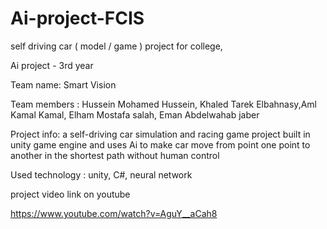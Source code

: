 # Ai-project-FCIS
self driving car ( model / game ) project for college, 

Ai project - 3rd year

Team name: Smart Vision

Team members : Hussein Mohamed Hussein, Khaled Tarek Elbahnasy,Aml Kamal Kamal, Elham Mostafa salah, Eman Abdelwahab jaber

Project info: a self-driving car simulation and racing game project built in unity game engine and uses Ai to make car move from point one point to another in the shortest path without human control

Used technology : unity, C#, neural network

project video link on youtube 

https://www.youtube.com/watch?v=AguY__aCah8
